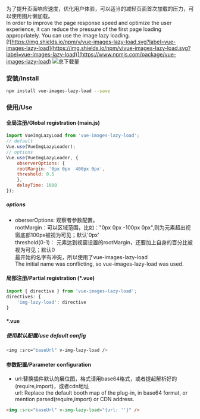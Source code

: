 为了提升页面响应速度，优化用户体验，可以适当的减轻页面首次加载的压力，可以使用图片懒加载。  
In order to improve the page response speed and optimize the user experience, it can reduce the pressure of the first page loading appropriately. You can use the image lazy loading.
</br>
[![https://img.shields.io/npm/v/vue-images-lazy-load.svg?label=vue-images-lazy-load](https://img.shields.io/npm/v/vue-images-lazy-load.svg?label=vue-images-lazy-load)](https://www.npmjs.com/package/vue-images-lazy-load)  ![总下载量](https://img.shields.io/npm/dt/vue-images-lazy-load.svg)
    
### 安装/Install
```bash
npm install vue-images-lazy-load --save
```
### 使用/Use
#### 全局注册/Global registration (main.js)
```javascript
import VueImgLazyLoad from 'vue-images-lazy-load';
// default
Vue.use(VueImgLazyLoader);
// options
Vue.use(VueImgLazyLoader, {
    observerOptions: {
	rootMargin: '0px 0px -400px 0px',
	threshold: 0.5
    },
    delayTime: 1000
});
```
##### options
* oberserOptions: 观察者参数配置。  
rootMargin：可以区域范围，比如："0px 0px -100px 0px",则为元素超出视窗底部100px被视为可见；默认'0px'  
threshold(0-1)： 元素达到视窗设置的rootMargin，还要加上自身的百分比被视为可见；默认0  
最开始的名字有冲突，所以使用了vue-images-lazy-load  
The initial name was conflicting, so vue-images-lazy-load was used.  
#### 局部注册/Partial registration (*.vue)
```javascript
import { directive } from 'vue-images-lazy-load';
directives: {
    'img-lazy-load': directive
}
```
#### *.vue
##### 使用默认配置/use default config
```bash
<img :src="baseUrl" v-img-lazy-load />
```
#### 参数配置/Parameter configuration
* url:替换插件默认的展位图，格式请用base64格式，或者提起解析好的(require,import)，或者cdn地址  
url: Replace the default booth map of the plug-in, in base64 format, or mention parsed(require,import) or CDN address.
```html
<img :src="baseUrl" v-img-lazy-load="{url: ''}" />
```
